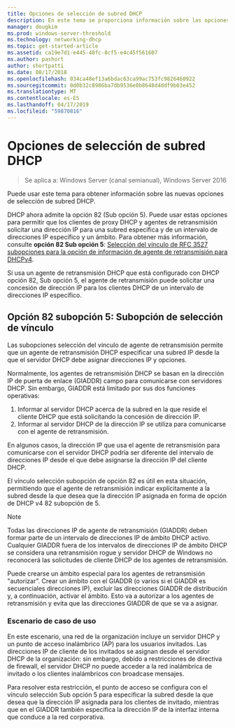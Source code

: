 ```yaml
---
title: Opciones de selección de subred DHCP
description: En este tema se proporciona información sobre las opciones de selección de subred DHCP para protocolo de configuración de Dynamic Host (DHCP) en Windows Server 2016.
manager: dougkim
ms.prod: windows-server-threshold
ms.technology: networking-dhcp
ms.topic: get-started-article
ms.assetid: ca19e7d1-e445-48fc-8cf5-e4c45f561607
ms.author: pashort
author: shortpatti
ms.date: 08/17/2018
ms.openlocfilehash: 034ca48ef13a6bdac63ca99ac753fc9826460922
ms.sourcegitcommit: 0d0b32c8986ba7db9536e0b8648d4ddf9b03e452
ms.translationtype: MT
ms.contentlocale: es-ES
ms.lasthandoff: 04/17/2019
ms.locfileid: "59870816"
---
```

# <a name="dhcp-subnet-selection-options"></a>Opciones de selección de subred DHCP

>Se aplica a: Windows Server (canal semianual), Windows Server 2016

Puede usar este tema para obtener información sobre las nuevas opciones de selección de subred DHCP.

DHCP ahora admite la opción 82 \(Sub opción 5\). Puede usar estas opciones para permitir que los clientes de proxy DHCP y agentes de retransmisión solicitar una dirección IP para una subred específica y de un intervalo de direcciones IP específico y un ámbito.  Para obtener más información, consulte **opción 82 Sub opción 5**: [Selección del vínculo de RFC 3527 subopciones para la opción de información de agente de retransmisión para DHCPv4](https://tools.ietf.org/html/rfc3527).

Si usa un agente de retransmisión DHCP que está configurado con DHCP opción 82, Sub opción 5, el agente de retransmisión puede solicitar una concesión de dirección IP para los clientes DHCP de un intervalo de direcciones IP específico.


## <a name="option-82-sub-option-5-link-selection-sub-option"></a>Opción 82 subopción 5: Subopción de selección de vínculo

Las subopciones selección del vínculo de agente de retransmisión permite que un agente de retransmisión DHCP especificar una subred IP desde la que el servidor DHCP debe asignar direcciones IP y opciones.

Normalmente, los agentes de retransmisión DHCP se basan en la dirección IP de puerta de enlace \(GIADDR\) campo para comunicarse con servidores DHCP. Sin embargo, GIADDR está limitado por sus dos funciones operativas:

1. Informar al servidor DHCP acerca de la subred en la que reside el cliente DHCP que está solicitando la concesión de dirección IP.
2. Informar al servidor DHCP de la dirección IP se utiliza para comunicarse con el agente de retransmisión.

En algunos casos, la dirección IP que usa el agente de retransmisión para comunicarse con el servidor DHCP podría ser diferente del intervalo de direcciones IP desde el que debe asignarse la dirección IP del cliente DHCP. 

El vínculo selección subopción de opción 82 es útil en esta situación, permitiendo que el agente de retransmisión indicar explícitamente a la subred desde la que desea que la dirección IP asignada en forma de opción de DHCP v4 82 subopción de 5.

> [!NOTE]
>
> Todas las direcciones IP de agente de retransmisión (GIADDR) deben formar parte de un intervalo de direcciones IP de ámbito DHCP activo. Cualquier GIADDR fuera de los intervalos de direcciones IP de ámbito DHCP se considera una retransmisión rogue y servidor DHCP de Windows no reconocerá las solicitudes de cliente DHCP de los agentes de retransmisión.
>
> Puede crearse un ámbito especial para los agentes de retransmisión "autorizar". Crear un ámbito con el GIADDR (o varios si el GIADDR es secuenciales direcciones IP), excluir las direcciones GIADDR de distribución y, a continuación, activar el ámbito. Esto va a autorizar a los agentes de retransmisión y evita que las direcciones GIADDR de que se va a asignar.


### <a name="use-case-scenario"></a>Escenario de caso de uso

En este escenario, una red de la organización incluye un servidor DHCP y un punto de acceso inalámbrico \(AP\) para los usuarios invitados. Las direcciones IP de cliente de los invitados se asignan desde el servidor DHCP de la organización: sin embargo, debido a restricciones de directiva de firewall, el servidor DHCP no puede acceder a la red inalámbrica de invitado o los clientes inalámbricos con broadcase mensajes.

Para resolver esta restricción, el punto de acceso se configura con el vínculo selección Sub opción 5 para especificar la subred desde la que desea que la dirección IP asignada para los clientes de invitado, mientras que en el GIADDR también especifica la dirección IP de la interfaz interna que conduce a la red corporativa.
